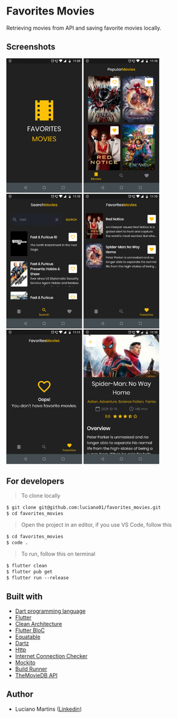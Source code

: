 # Favorites Movies
Retrieving movies from API and saving favorite movies locally.

## Screenshots
<p float="left">
  <img width="200" src="https://github.com/luciano01/favorites_movies/blob/master/assets/screenshots/Launch.png"> <img width="200" src="https://github.com/luciano01/favorites_movies/blob/master/assets/screenshots/Movies.png"> <img width="200" src="https://github.com/luciano01/favorites_movies/blob/master/assets/screenshots/Search.png"> <img width="200" src="https://github.com/luciano01/favorites_movies/blob/master/assets/screenshots/Favorites.png"> <img width="200" src="https://github.com/luciano01/favorites_movies/blob/master/assets/screenshots/EmptyFavorites.png"> <img width="200" src="https://github.com/luciano01/favorites_movies/blob/master/assets/screenshots/Details.png">
</p>

## For developers
> To clone locally
```
$ git clone git@github.com:luciano01/favorites_movies.git
$ cd favorites_movies
```
> Open the project in an editor, if you use VS Code, follow this
```
$ cd favorites_movies
$ code .
```

> To run, follow this on terminal
```
$ flutter clean
$ flutter pub get
$ flutter run --release
```

## Built with
- [Dart programming language](https://dart.dev/)
- [Flutter](https://flutter.dev/)
- [Clean Architecture](https://blog.cleancoder.com/uncle-bob/2012/08/13/the-clean-architecture.html)
- [Flutter BloC](https://pub.dev/packages/flutter_bloc)
- [Equatable](https://pub.dev/packages/equatable)
- [Dartz](https://pub.dev/packages/dartz)
- [Http](https://pub.dev/packages/http)
- [Internet Connection Checker](https://pub.dev/packages/internet_connection_checker)
- [Mockito](https://pub.dev/packages/mockito)
- [Build Runner](https://pub.dev/packages/build_runner)
- [TheMovieDB API](https://www.themoviedb.org/documentation/api)

## Author
- Luciano Martins ([Linkedin](https://br.linkedin.com/in/luciano01))
